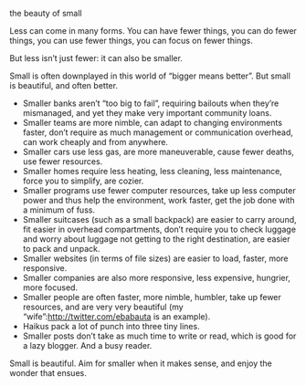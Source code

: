 the beauty of small

Less can come in many forms. You can have fewer things, you can do fewer
things, you can use fewer things, you can focus on fewer things.

But less isn’t just fewer: it can also be smaller.

Small is often downplayed in this world of “bigger means better”. But small is
beautiful, and often better.

* Smaller banks aren’t “too big to fail”, requiring bailouts when they’re
mismanaged, and yet they make very important community loans.
* Smaller teams are more nimble, can adapt to changing environments faster,
don’t require as much management or communication overhead, can work cheaply
and from anywhere.
* Smaller cars use less gas, are more maneuverable, cause fewer deaths, use
fewer resources.
* Smaller homes require less heating, less cleaning, less maintenance, force
you to simplify, are cozier.
* Smaller programs use fewer computer resources, take up less computer power
and thus help the environment, work faster, get the job done with a minimum of
fuss.
* Smaller suitcases (such as a small backpack) are easier to carry around, fit
easier in overhead compartments, don’t require you to check luggage and worry
about luggage not getting to the right destination, are easier to pack and
unpack.
* Smaller websites (in terms of file sizes) are easier to load, faster, more
responsive.
* Smaller companies are also more responsive, less expensive, hungrier, more
focused.
* Smaller people are often faster, more nimble, humbler, take up fewer
resources, and are very very beautiful (my “wife”:http://twitter.com/ebabauta
is an example).
* Haikus pack a lot of punch into three tiny lines.
* Smaller posts don’t take as much time to write or read, which is good for a
lazy blogger. And a busy reader.

Small is beautiful. Aim for smaller when it makes sense, and enjoy the wonder
that ensues.
